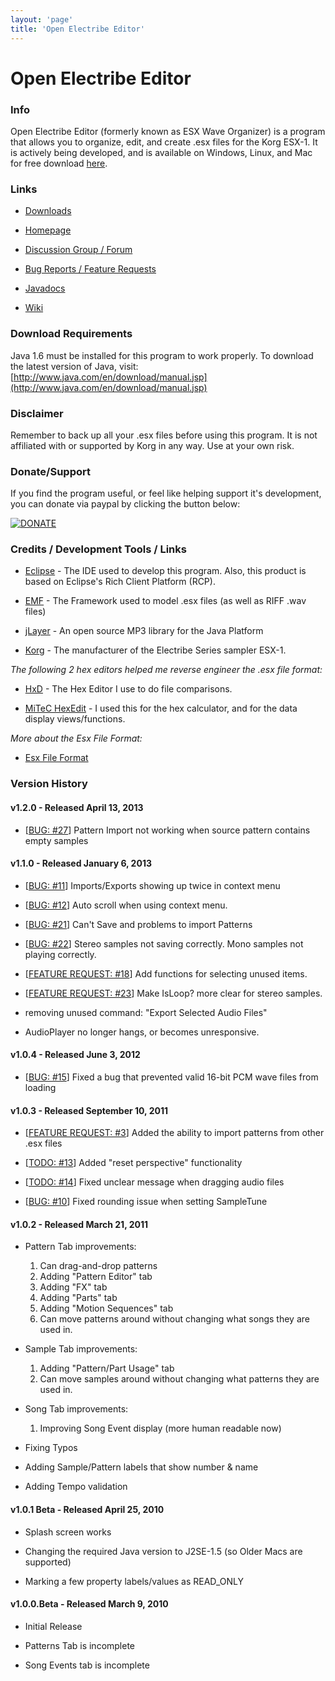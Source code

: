 ```yaml
---
layout: 'page'
title: 'Open Electribe Editor'
---
```


# Open Electribe Editor

### Info

Open Electribe Editor (formerly known as ESX Wave Organizer)
is a program that allows you to organize, edit, and create .esx
files for the Korg ESX-1. It is actively being developed, and
is available on Windows, Linux, and Mac for free download
[here](http://code.google.com/p/open-electribe-editor/downloads/list).

### Links

- [Downloads](http://code.google.com/p/open-electribe-editor/downloads/list)

- [Homepage](https://www.skratchdot.com/projects/open-electribe-editor/)

- [Discussion Group / Forum](http://groups.google.com/group/open-electribe-editor)

- [Bug Reports / Feature Requests](https://github.com/skratchdot/open-electribe-editor/issues)

- [Javadocs](https://www.skratchdot.com/projects/open-electribe-editor/javadocs/)

- [Wiki](https://github.com/skratchdot/open-electribe-editor/wiki)

### Download Requirements

Java 1.6 must be installed for this program to work properly.
To download the latest version of Java, visit:  
[http://www.java.com/en/download/manual.jsp](http://www.java.com/en/download/manual.jsp)

### Disclaimer

Remember to back up all your .esx files before using this program.
It is not affiliated with or supported by Korg in any way. Use at
your own risk.

### Donate/Support

If you find the program useful, or feel like helping support
it's development, you can donate via paypal by clicking the
button below:

[![DONATE](https://www.paypal.com/en_US/i/btn/btn_donate_LG.gif 'DONATE')](https://www.paypal.com/cgi-bin/webscr?cmd=_s-xclick&hosted_button_id=8BBLHK3CBSWQE)

### Credits / Development Tools / Links

- [Eclipse](http://www.eclipse.org/) - The IDE used to develop this program. Also, this product is based on Eclipse's Rich Client Platform (RCP).

- [EMF](http://www.eclipse.org/modeling/emf/) - The Framework used to model .esx files (as well as RIFF .wav files)

- [jLayer](http://www.javazoom.net/javalayer/javalayer.html) - An open source MP3 library for the Java Platform

- [Korg](http://www.korg.com/) - The manufacturer of the Electribe Series sampler ESX-1.

_The following 2 hex editors helped me reverse engineer the .esx file format:_

- [HxD](http://mh-nexus.de/en/hxd/) - The Hex Editor I use to do file comparisons.

- [MiTeC HexEdit](http://www.mitec.cz/hex.html) - I used this for the hex calculator, and for the data display views/functions.

_More about the Esx File Format:_

- [Esx File Format](https://www.skratchdot.com/projects/open-electribe-editor/javadocs/index.html?com/skratchdot/electribe/model/esx/EsxFile.html)

### Version History

#### v1.2.0 - Released April 13, 2013

- \[[BUG: #27](https://github.com/skratchdot/open-electribe-editor/issues/27)\] Pattern Import not working when source pattern contains empty samples

#### v1.1.0 - Released January 6, 2013

- \[[BUG: #11](https://github.com/skratchdot/open-electribe-editor/issues/11)\] Imports/Exports showing up twice in context menu

- \[[BUG: #12](https://github.com/skratchdot/open-electribe-editor/issues/12)\] Auto scroll when using context menu.

- \[[BUG: #21](https://github.com/skratchdot/open-electribe-editor/issues/21)\] Can't Save and problems to import Patterns

- \[[BUG: #22](https://github.com/skratchdot/open-electribe-editor/issues/22)\] Stereo samples not saving correctly. Mono samples not playing correctly.

- \[[FEATURE REQUEST: #18](https://github.com/skratchdot/open-electribe-editor/issues/18)\] Add functions for selecting unused items.

- \[[FEATURE REQUEST: #23](https://github.com/skratchdot/open-electribe-editor/issues/23)\] Make IsLoop? more clear for stereo samples.

- removing unused command: "Export Selected Audio Files"

- AudioPlayer no longer hangs, or becomes unresponsive.

#### v1.0.4 - Released June 3, 2012

- \[[BUG: #15](https://github.com/skratchdot/open-electribe-editor/issues/15)\] Fixed a bug that prevented valid 16-bit PCM wave files from loading

#### v1.0.3 - Released September 10, 2011

- \[[FEATURE REQUEST: #3](https://github.com/skratchdot/open-electribe-editor/issues/3)\] Added the ability to import patterns from other .esx files

- \[[TODO: #13](https://github.com/skratchdot/open-electribe-editor/issues/13)\] Added "reset perspective" functionality

- \[[TODO: #14](https://github.com/skratchdot/open-electribe-editor/issues/14)\] Fixed unclear message when dragging audio files

- \[[BUG: #10](https://github.com/skratchdot/open-electribe-editor/issues/10)\] Fixed rounding issue when setting SampleTune

#### v1.0.2 - Released March 21, 2011

- Pattern Tab improvements:

  1. Can drag-and-drop patterns
  2. Adding "Pattern Editor" tab
  3. Adding "FX" tab
  4. Adding "Parts" tab
  5. Adding "Motion Sequences" tab
  6. Can move patterns around without changing what songs they are used in.

- Sample Tab improvements:

  1. Adding "Pattern/Part Usage" tab
  2. Can move samples around without changing what patterns they are used in.

- Song Tab improvements:

  1. Improving Song Event display (more human readable now)

- Fixing Typos

- Adding Sample/Pattern labels that show number & name

- Adding Tempo validation

#### v1.0.1 Beta - Released April 25, 2010

- Splash screen works

- Changing the required Java version to J2SE-1.5 (so Older Macs are supported)

- Marking a few property labels/values as READ_ONLY

#### v1.0.0.Beta - Released March 9, 2010

- Initial Release

- Patterns Tab is incomplete

- Song Events tab is incomplete
